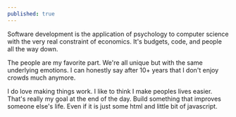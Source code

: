 ```yaml
---
published: true
---
```

Software development is the application of psychology to computer science with the very real constraint of economics.  It's budgets, code, and people all the way down.

The people are my favorite part.  We're all unique but with the same underlying emotions.  I can honestly say after 10+ years that I don't enjoy crowds much anymore. 

I do love making things work.  I like to think I make peoples lives easier.  That's really my goal at the end of the day.  Build something that improves someone else's life. Even if it is just some html and little bit of javascript.

